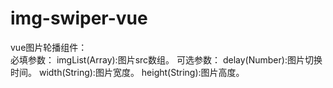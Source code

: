 # img-swiper-vue
vue图片轮播组件：<br>
<img-swiper-vue />
必填参数：
imgList(Array):图片src数组。
可选参数：
delay(Number):图片切换时间。
width(String):图片宽度。
height(String):图片高度。
